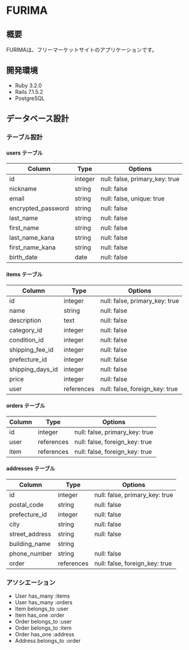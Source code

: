 # FURIMA

## 概要
FURIMAは、フリーマーケットサイトのアプリケーションです。

## 開発環境
- Ruby 3.2.0
- Rails 7.1.5.2
- PostgreSQL

## データベース設計

### テーブル設計

#### users テーブル
| Column | Type | Options |
|--------|------|---------|
| id | integer | null: false, primary_key: true |
| nickname | string | null: false |
| email | string | null: false, unique: true |
| encrypted_password | string | null: false |
| last_name | string | null: false |
| first_name | string | null: false |
| last_name_kana | string | null: false |
| first_name_kana | string | null: false |
| birth_date | date | null: false |

#### items テーブル
| Column | Type | Options |
|--------|------|---------|
| id | integer | null: false, primary_key: true |
| name | string | null: false |
| description | text | null: false |
| category_id | integer | null: false |
| condition_id | integer | null: false |
| shipping_fee_id | integer | null: false |
| prefecture_id | integer | null: false |
| shipping_days_id | integer | null: false |
| price | integer | null: false |
| user | references | null: false, foreign_key: true |

#### orders テーブル
| Column | Type | Options |
|--------|------|---------|
| id | integer | null: false, primary_key: true |
| user | references | null: false, foreign_key: true |
| item | references | null: false, foreign_key: true |

#### addresses テーブル
| Column | Type | Options |
|--------|------|---------|
| id | integer | null: false, primary_key: true |
| postal_code | string | null: false |
| prefecture_id | integer | null: false |
| city | string | null: false |
| street_address | string | null: false |
| building_name | string | |
| phone_number | string | null: false |
| order | references | null: false, foreign_key: true |

### アソシエーション
- User has_many :items
- User has_many :orders
- Item belongs_to :user
- Item has_one :order
- Order belongs_to :user
- Order belongs_to :item
- Order has_one :address
- Address belongs_to :order

